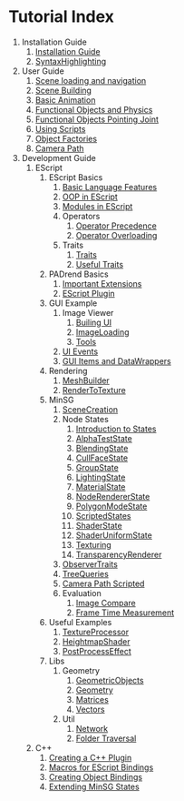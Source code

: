 # Tutorial Index
1. Installation Guide
    1. [Installation Guide](1_Installation_Guide/1_Installation_Guide.md)
    1. [SyntaxHighlighting](1_Installation_Guide/2_EScript_Syntax_Highlighting/SyntaxHighlighting.md)
1. User Guide
    1. [Scene loading and navigation](2_User_Guide/1_Scene_loading_and_navigation/Scene_loading_and_navigation.md)
    1. [Scene Building](2_User_Guide/2_Scene_Building/Scene_Building.md)
    1. [Basic Animation](2_User_Guide/3_Basic_Animation/Basic_Animation.md)
    1. [Functional Objects and Physics](2_User_Guide/4_Functional_Objects_and_Physics/Functional_Objects_and_Physics.md)
    1. [Functional Objects Pointing Joint](2_User_Guide/5_Functional_Objects_Pointing_Joint/Functional_Objects_Pointing_Joint.md)
    1. [Using Scripts](2_User_Guide/6_Using_Scripts/Using_Scripts.md)
    1. [Object Factories](2_User_Guide/7_Object_Factories/Object_Factories.md)
    1. [Camera Path](2_User_Guide/8_Camera_Path/Camera_Path.md)
1. Development Guide
    1. EScript
        1. EScript Basics
            1. [Basic Language Features](3_Development_Guide/1_EScript/1_EScript_Basics/1_Basic_Language_Features/Basic_Language_Features.md)
            1. [OOP in EScript](3_Development_Guide/1_EScript/1_EScript_Basics/2_OOP_in_EScript/OOP_in_EScript.md)
            1. [Modules in EScript](3_Development_Guide/1_EScript/1_EScript_Basics/3_Modules_in_EScript/Modules_in_EScript.md)
            1. Operators
                1. [Operator Precedence](3_Development_Guide/1_EScript/1_EScript_Basics/4_Operators/1_Operator_Precedence.md)
                1. [Operator Overloading](3_Development_Guide/1_EScript/1_EScript_Basics/4_Operators/2_Operator_Overloading.md)
            1. Traits
                1. [Traits](3_Development_Guide/1_EScript/1_EScript_Basics/5_Traits/1_Traits.md)
                1. [Useful Traits](3_Development_Guide/1_EScript/1_EScript_Basics/5_Traits/2_Useful_Traits.md)
        1. PADrend Basics
            1. [Important Extensions](3_Development_Guide/1_EScript/2_PADrend_Basics/1_Important_Extensions.md)
            1. [EScript Plugin](3_Development_Guide/1_EScript/2_PADrend_Basics/2_EScript_Plugin/EScript_Plugin.md)
        1. GUI Example
            1. Image Viewer
                1. [Builing UI](3_Development_Guide/1_EScript/3_GUI_Example/1_Image_Viewer/1_Part_1/Builing_UI.md)
                1. [ImageLoading](3_Development_Guide/1_EScript/3_GUI_Example/1_Image_Viewer/2_Part_2/ImageLoading.md)
                1. [Tools](3_Development_Guide/1_EScript/3_GUI_Example/1_Image_Viewer/3_Part_3/Tools.md)
            1. [UI Events](3_Development_Guide/1_EScript/3_GUI_Example/2_UI_Events.md)
            1. [GUI Items and DataWrappers](3_Development_Guide/1_EScript/3_GUI_Example/3_GUI_and_DataWrapper/GUI_Items_and_DataWrappers.md)
        1. Rendering
            1. [MeshBuilder](3_Development_Guide/1_EScript/4_Rendering/1_Mesh_Builder/MeshBuilder.md)
            1. [RenderToTexture](3_Development_Guide/1_EScript/4_Rendering/2_Render_to_Texture/RenderToTexture.md)
        1. MinSG
            1. [SceneCreation](3_Development_Guide/1_EScript/5_MinSG/1_Scene_Creation/SceneCreation.md)
            1. Node States
                1. [Introduction to States](3_Development_Guide/1_EScript/5_MinSG/2_Node_States/1_Introduction_to_States.md)
                1. [AlphaTestState](3_Development_Guide/1_EScript/5_MinSG/2_Node_States/2_Alpha_Test_State/AlphaTestState.md)
                1. [BlendingState](3_Development_Guide/1_EScript/5_MinSG/2_Node_States/3_Blending_State/BlendingState.md)
                1. [CullFaceState](3_Development_Guide/1_EScript/5_MinSG/2_Node_States/4_Cull_Face_State/CullFaceState.md)
                1. [GroupState](3_Development_Guide/1_EScript/5_MinSG/2_Node_States/5_Group_State/GroupState.md)
                1. [LightingState](3_Development_Guide/1_EScript/5_MinSG/2_Node_States/6_Lighting_State/LightingState.md)
                1. [MaterialState](3_Development_Guide/1_EScript/5_MinSG/2_Node_States/7_Material_State/MaterialState.md)
                1. [NodeRendererState](3_Development_Guide/1_EScript/5_MinSG/2_Node_States/8_Node_Renderer_State/NodeRendererState.md)
                1. [PolygonModeState](3_Development_Guide/1_EScript/5_MinSG/2_Node_States/9_Polygon_Mode_State/PolygonModeState.md)
                1. [ScriptedStates](3_Development_Guide/1_EScript/5_MinSG/2_Node_States/10_Scripted_State/ScriptedStates.md)
                1. [ShaderState](3_Development_Guide/1_EScript/5_MinSG/2_Node_States/11_Shader_State/ShaderState.md)
                1. [ShaderUniformState](3_Development_Guide/1_EScript/5_MinSG/2_Node_States/12_Shader_Uniform_State/ShaderUniformState.md)
                1. [Texturing](3_Development_Guide/1_EScript/5_MinSG/2_Node_States/13_Texturing_State/Texturing.md)
                1. [TransparencyRenderer](3_Development_Guide/1_EScript/5_MinSG/2_Node_States/14_TransparencyRenderer/TransparencyRenderer.md)
            1. [ObserverTraits](3_Development_Guide/1_EScript/5_MinSG/3_ObserverTraits.md)
            1. [TreeQueries](3_Development_Guide/1_EScript/5_MinSG/4_Tree_Queries/TreeQueries.md)
            1. [Camera Path Scripted](3_Development_Guide/1_EScript/5_MinSG/5_Camera_Path_Scripted/Camera_Path_Scripted.md)
            1. Evaluation
                1. [Image Compare](3_Development_Guide/1_EScript/5_MinSG/6_Evaluation/1_Image_Compare/Image_Compare.md)
                1. [Frame Time Measurement](3_Development_Guide/1_EScript/5_MinSG/6_Evaluation/2_Frame_Time_Measurement/Frame_Time_Measurement.md)
        1. Useful Examples
            1. [TextureProcessor](3_Development_Guide/1_EScript/6_Useful_Examples/1_Texture_Processor/TextureProcessor.md)
            1. [HeightmapShader](3_Development_Guide/1_EScript/6_Useful_Examples/2_Heightmap_Shader/HeightmapShader.md)
            1. [PostProcessEffect](3_Development_Guide/1_EScript/6_Useful_Examples/3_Post_Process_Effect/PostProcessEffect.md)
        1. Libs
            1. Geometry
                1. [GeometricObjects](3_Development_Guide/1_EScript/7_Libs/1_Geometry/1_GeometricObjects.md)
                1. [Geometry](3_Development_Guide/1_EScript/7_Libs/1_Geometry/2_Geometry.md)
                1. [Matrices](3_Development_Guide/1_EScript/7_Libs/1_Geometry/3_Matrices.md)
                1. [Vectors](3_Development_Guide/1_EScript/7_Libs/1_Geometry/4_Vectors.md)
            1. Util
                1. [Network](3_Development_Guide/1_EScript/7_Libs/2_Util/1_Network.md)
                1. [Folder Traversal](3_Development_Guide/1_EScript/7_Libs/2_Util/2_Folder_Traversal/Folder_Traversal.md)
    1. C++
        1. [Creating a C++ Plugin](3_Development_Guide/2_C++/1_Creating_a_C++_Plugin/Creating_a_C++_Plugin.md)
        1. [Macros for EScript Bindings](3_Development_Guide/2_C++/2_Macros_for_EScript_Bindings.md)
        1. [Creating Object Bindings](3_Development_Guide/2_C++/3_Creating_Object_Bindings/Creating_Object_Bindings.md)
        1. [Extending MinSG States](3_Development_Guide/2_C++/4_Extending_MinSG_States/Extending_MinSG_States.md)
